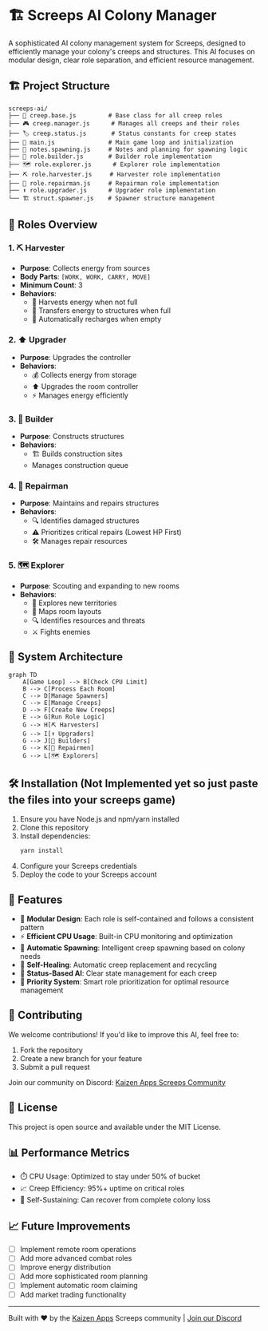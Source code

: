 # 🏗️ Screeps AI Colony Manager

A sophisticated AI colony management system for Screeps, designed to efficiently manage your colony's creeps and structures. This AI focuses on modular design, clear role separation, and efficient resource management.

## 🏗️ Project Structure

```
screeps-ai/
├── 📄 creep.base.js         # Base class for all creep roles
├── 🎮 creep.manager.js      # Manages all creeps and their roles
├── 🏷️ creep.status.js       # Status constants for creep states
├── 🏁 main.js               # Main game loop and initialization
├── 📝 notes.spawning.js     # Notes and planning for spawning logic
├── 🔨 role.builder.js       # Builder role implementation
├── 🗺️ role.explorer.js      # Explorer role implementation
├── ⛏️ role.harvester.js     # Harvester role implementation
├── 🔧 role.repairman.js     # Repairman role implementation
├── ⬆️ role.upgrader.js      # Upgrader role implementation
└── 🏗️ struct.spawner.js    # Spawner structure management
```

## 🤖 Roles Overview

### 1. ⛏️ Harvester
- **Purpose**: Collects energy from sources
- **Body Parts**: `[WORK, WORK, CARRY, MOVE]`
- **Minimum Count**: 3
- **Behaviors**:
  - 🏃 Harvests energy when not full
  - 🔄 Transfers energy to structures when full
  - 🔋 Automatically recharges when empty

### 2. ⬆️ Upgrader
- **Purpose**: Upgrades the controller
- **Behaviors**:
  - 💰 Collects energy from storage
  - ⬆️ Upgrades the room controller
  - ⚡ Manages energy efficiently

### 3. 🔨 Builder
- **Purpose**: Constructs structures
- **Behaviors**:
  - 🏗️ Builds construction sites
  -  Manages construction queue

### 4. 🔧 Repairman
- **Purpose**: Maintains and repairs structures
- **Behaviors**:
  - 🔍 Identifies damaged structures
  - ⚠️ Prioritizes critical repairs (Lowest HP First)
  - 🛠️ Manages repair resources

### 5. 🗺️ Explorer
- **Purpose**: Scouting and expanding to new rooms
- **Behaviors**:
  - 🧭 Explores new territories
  - 📡 Maps room layouts
  - 🔍 Identifies resources and threats
  - ⚔️ Fights enemies

## 🔄 System Architecture

```mermaid
graph TD
    A[Game Loop] --> B[Check CPU Limit]
    B --> C[Process Each Room]
    C --> D[Manage Spawners]
    C --> E[Manage Creeps]
    D --> F[Create New Creeps]
    E --> G[Run Role Logic]
    G --> H[⛏️ Harvesters]
    G --> I[⬆️ Upgraders]
    G --> J[🔨 Builders]
    G --> K[🔧 Repairmen]
    G --> L[🗺️ Explorers]
```

## 🛠️ Installation (Not Implemented yet so just paste the files into your screeps game)

1. Ensure you have Node.js and npm/yarn installed
2. Clone this repository
3. Install dependencies:
   ```bash
   yarn install
   ```
4. Configure your Screeps credentials
5. Deploy the code to your Screeps account

## 🚀 Features

- 🧩 **Modular Design**: Each role is self-contained and follows a consistent pattern
- ⚡ **Efficient CPU Usage**: Built-in CPU monitoring and optimization
- 👶 **Automatic Spawning**: Intelligent creep spawning based on colony needs
- 💊 **Self-Healing**: Automatic creep replacement and recycling
- 🎯 **Status-Based AI**: Clear state management for each creep
- 🔄 **Priority System**: Smart role prioritization for optimal resource management

## 🤝 Contributing

We welcome contributions! If you'd like to improve this AI, feel free to:

1. Fork the repository
2. Create a new branch for your feature
3. Submit a pull request

Join our community on Discord: [Kaizen Apps Screeps Community](https://discord.gg/ZExWJzMGhu)

## 📝 License

This project is open source and available under the MIT License.

## 📊 Performance Metrics

- ⏱️ CPU Usage: Optimized to stay under 50% of bucket
- 📈 Creep Efficiency: 95%+ uptime on critical roles
- 🔄 Self-Sustaining: Can recover from complete colony loss

## 📈 Future Improvements

- [ ] Implement remote room operations
- [ ] Add more advanced combat roles
- [ ] Improve energy distribution
- [ ] Add more sophisticated room planning
- [ ] Implement automatic room claiming
- [ ] Add market trading functionality

---

Built with ❤️ by the [Kaizen Apps](https://kaizenapps.com) Screeps community | [Join our Discord](https://discord.gg/ZExWJzMGhu)
